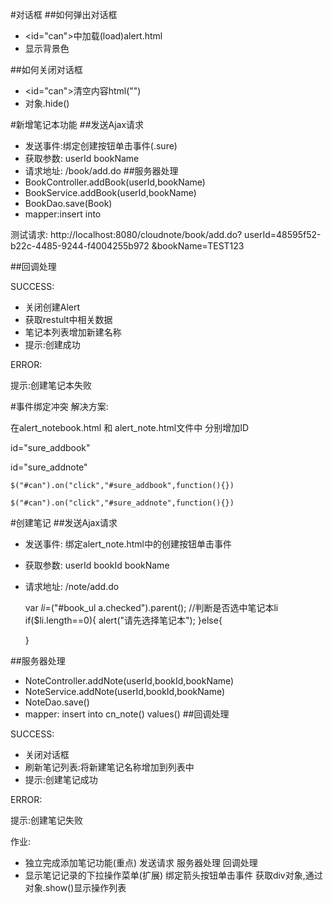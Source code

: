 #对话框
##如何弹出对话框
- <id="can">中加载(load)alert.html
- 显示背景色<div class="opacity_bg">

##如何关闭对话框
- <id="can">清空内容html("")
- <div class="opacity_bg">对象.hide()

#新增笔记本功能
##发送Ajax请求
- 发送事件:绑定创建按钮单击事件(.sure)
- 获取参数: userId bookName
- 请求地址: /book/add.do
##服务器处理
- BookController.addBook(userId,bookName)
- BookService.addBook(userId,bookName)
- BookDao.save(Book)
- mapper:insert into

测试请求:
http://localhost:8080/cloudnote/book/add.do?
userId=48595f52-b22c-4485-9244-f4004255b972
&bookName=TEST123

##回调处理

SUCCESS:

- 关闭创建Alert
- 获取restult中相关数据
- 笔记本列表增加新建名称
- 提示:创建成功

ERROR:

提示:创建笔记本失败

#事件绑定冲突
解决方案:

在alert_notebook.html 和 alert_note.html文件中
分别增加ID

id="sure_addbook"

id="sure_addnote"

    $("#can").on("click","#sure_addbook",function(){})
    
    $("#can").on("click","#sure_addnote",function(){})

#创建笔记
##发送Ajax请求
- 发送事件: 绑定alert_note.html中的创建按钮单击事件
- 获取参数: userId bookId bookName  
- 请求地址: /note/add.do

    var $li=$("#book_ul a.checked").parent();
    //判断是否选中笔记本li
    if($li.length==0){
    	alert("请先选择笔记本");
    }else{
    	
    }

##服务器处理
- NoteController.addNote(userId,bookId,bookName)
- NoteService.addNote(userId,bookId,bookName)
- NoteDao.save()
- mapper: insert into cn_note() values()
##回调处理

SUCCESS:

- 关闭对话框
- 刷新笔记列表:将新建笔记名称增加到列表中
- 提示:创建笔记成功

ERROR:

提示:创建笔记失败	

作业:
- 独立完成添加笔记功能(重点)
  发送请求
  服务器处理
  回调处理
- 显示笔记记录的下拉操作菜单(扩展)
绑定箭头按钮单击事件
获取div对象,通过对象.show()显示操作列表












